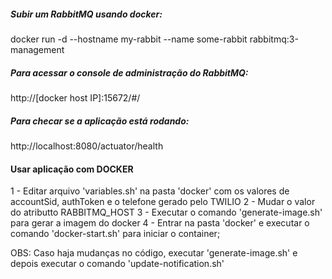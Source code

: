 ##### Subir um RabbitMQ usando docker:
docker run -d --hostname my-rabbit --name some-rabbit rabbitmq:3-management

##### Para acessar o console de administração do RabbitMQ:
http://[docker host IP]:15672/#/

##### Para checar se a aplicação está rodando:
http://localhost:8080/actuator/health

#### Usar aplicação com DOCKER

1 - Editar arquivo 'variables.sh' na pasta 'docker' com os valores de accountSid, authToken e o telefone gerado pelo TWILIO
2 - Mudar o valor do atributto RABBITMQ_HOST
3 - Executar o comando 'generate-image.sh' para gerar a imagem do docker
4 - Entrar na pasta 'docker' e executar o comando 'docker-start.sh' para iniciar o container;

OBS: Caso haja mudanças no código, executar 'generate-image.sh' e depois executar o comando 'update-notification.sh'


